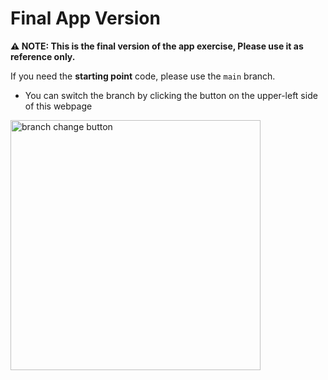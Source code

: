# Final App Version

**⚠️ NOTE: This is the final version of the app exercise, Please use it as reference only.**

If you need the **starting point** code, please use the `main` branch.

- You can switch the branch by clicking the button on the upper-left side of this webpage

<img src="https://user-images.githubusercontent.com/61600906/121860177-e328f500-ccf8-11eb-9aba-48f8beb86f4a.png" alt="branch change button" width="400"/>
